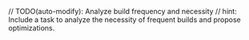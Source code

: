 // TODO(auto-modify): Analyze build frequency and necessity
// hint: Include a task to analyze the necessity of frequent builds and propose optimizations.
